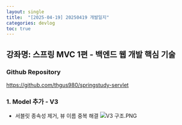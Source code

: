 ```yaml
---
layout: single
title:  "[2025-04-19] 20250419 개발일지"
categories: devlog
toc: true
---
```


## 강좌명: 스프링 MVC 1편 - 백엔드 웹 개발 핵심 기술

### Github Repository
https://github.com/thgus980/springstudy-servlet

### 1. Model 추가 - V3
- 서블릿 종속성 제거, 뷰 이름 중복 해결
![V3 구조.PNG](<../images/2025-04-19-20250419first/V3 구조.PNG>)